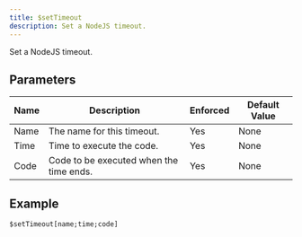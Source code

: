 ```yaml
---
title: $setTimeout
description: Set a NodeJS timeout.
---
```


Set a NodeJS timeout.
## Parameters
| Name |               Description               | Enforced | Default Value |
|------|-----------------------------------------|----------|---------------|
| Name | The name for this timeout.              | Yes      | None          |
| Time | Time to execute the code.               | Yes      | None          |
| Code | Code to be executed when the time ends. | Yes      | None          |
## Example
```eats
$setTimeout[name;time;code]
```